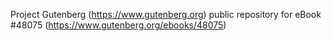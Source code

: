 Project Gutenberg (https://www.gutenberg.org) public repository for eBook #48075 (https://www.gutenberg.org/ebooks/48075)

